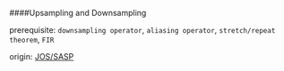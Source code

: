 ####Upsampling and Downsampling

prerequisite: `downsampling operator`, `aliasing operator`, `stretch/repeat theorem`, `FIR`

origin: [JOS/SASP](https://ccrma.stanford.edu/~jos/sasp/Upsampling_Downsampling.html)
